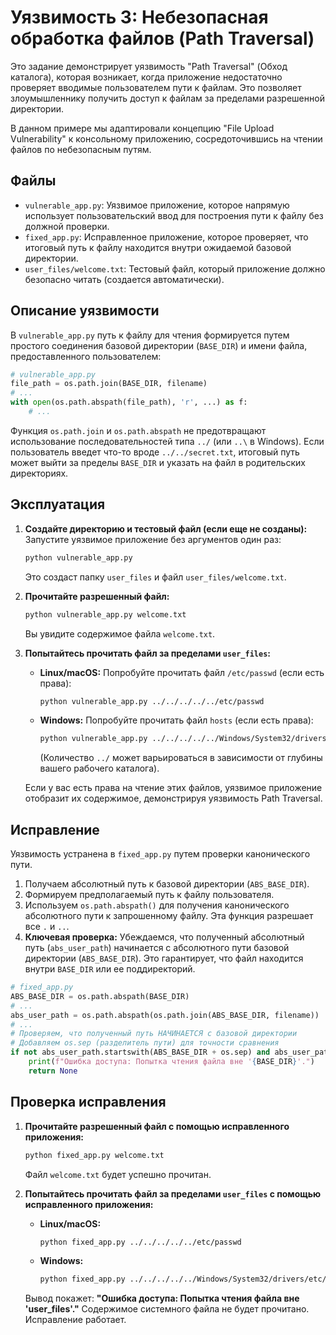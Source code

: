 # Уязвимость 3: Небезопасная обработка файлов (Path Traversal)

Это задание демонстрирует уязвимость "Path Traversal" (Обход каталога), которая возникает, когда приложение недостаточно проверяет вводимые пользователем пути к файлам. Это позволяет злоумышленнику получить доступ к файлам за пределами разрешенной директории.

В данном примере мы адаптировали концепцию "File Upload Vulnerability" к консольному приложению, сосредоточившись на чтении файлов по небезопасным путям.

## Файлы

*   `vulnerable_app.py`: Уязвимое приложение, которое напрямую использует пользовательский ввод для построения пути к файлу без должной проверки.
*   `fixed_app.py`: Исправленное приложение, которое проверяет, что итоговый путь к файлу находится внутри ожидаемой базовой директории.
*   `user_files/welcome.txt`: Тестовый файл, который приложение должно безопасно читать (создается автоматически).

## Описание уязвимости

В `vulnerable_app.py` путь к файлу для чтения формируется путем простого соединения базовой директории (`BASE_DIR`) и имени файла, предоставленного пользователем:

```python
# vulnerable_app.py
file_path = os.path.join(BASE_DIR, filename)
# ...
with open(os.path.abspath(file_path), 'r', ...) as f:
    # ...
```
Функция `os.path.join` и `os.path.abspath` не предотвращают использование последовательностей типа `../` (или `..\` в Windows). Если пользователь введет что-то вроде `../../secret.txt`, итоговый путь может выйти за пределы `BASE_DIR` и указать на файл в родительских директориях.

## Эксплуатация

1.  **Создайте директорию и тестовый файл (если еще не созданы):**
    Запустите уязвимое приложение без аргументов один раз:
    ```bash
    python vulnerable_app.py
    ```
    Это создаст папку `user_files` и файл `user_files/welcome.txt`.

2.  **Прочитайте разрешенный файл:**
    ```bash
    python vulnerable_app.py welcome.txt
    ```
    Вы увидите содержимое файла `welcome.txt`.

3.  **Попытайтесь прочитать файл за пределами `user_files`:**
    *   **Linux/macOS:** Попробуйте прочитать файл `/etc/passwd` (если есть права):
        ```bash
        python vulnerable_app.py ../../../../../etc/passwd
        ```
    *   **Windows:** Попробуйте прочитать файл `hosts` (если есть права):
        ```bash
        python vulnerable_app.py ../../../../../Windows/System32/drivers/etc/hosts
        ```
        (Количество `../` может варьироваться в зависимости от глубины вашего рабочего каталога).

    Если у вас есть права на чтение этих файлов, уязвимое приложение отобразит их содержимое, демонстрируя уязвимость Path Traversal.

## Исправление

Уязвимость устранена в `fixed_app.py` путем проверки канонического пути.

1.  Получаем абсолютный путь к базовой директории (`ABS_BASE_DIR`).
2.  Формируем предполагаемый путь к файлу пользователя.
3.  Используем `os.path.abspath()` для получения канонического абсолютного пути к запрошенному файлу. Эта функция разрешает все `.` и `..`.
4.  **Ключевая проверка:** Убеждаемся, что полученный абсолютный путь (`abs_user_path`) начинается с абсолютного пути базовой директории (`ABS_BASE_DIR`). Это гарантирует, что файл находится внутри `BASE_DIR` или ее поддиректорий.

```python
# fixed_app.py
ABS_BASE_DIR = os.path.abspath(BASE_DIR)
# ...
abs_user_path = os.path.abspath(os.path.join(ABS_BASE_DIR, filename))
# ...
# Проверяем, что полученный путь НАЧИНАЕТСЯ с базовой директории
# Добавляем os.sep (разделитель пути) для точности сравнения
if not abs_user_path.startswith(ABS_BASE_DIR + os.sep) and abs_user_path != ABS_BASE_DIR:
    print(f"Ошибка доступа: Попытка чтения файла вне '{BASE_DIR}'.")
    return None
```

## Проверка исправления

1.  **Прочитайте разрешенный файл с помощью исправленного приложения:**
    ```bash
    python fixed_app.py welcome.txt
    ```
    Файл `welcome.txt` будет успешно прочитан.

2.  **Попытайтесь прочитать файл за пределами `user_files` с помощью исправленного приложения:**
    *   **Linux/macOS:**
        ```bash
        python fixed_app.py ../../../../../etc/passwd
        ```
    *   **Windows:**
        ```bash
        python fixed_app.py ../../../../../Windows/System32/drivers/etc/hosts
        ```
    Вывод покажет: **"Ошибка доступа: Попытка чтения файла вне 'user_files'."** Содержимое системного файла не будет прочитано. Исправление работает. 